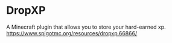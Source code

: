 # DropXP
A Minecraft plugin that allows you to store your hard-earned xp.
https://www.spigotmc.org/resources/dropxp.66866/
